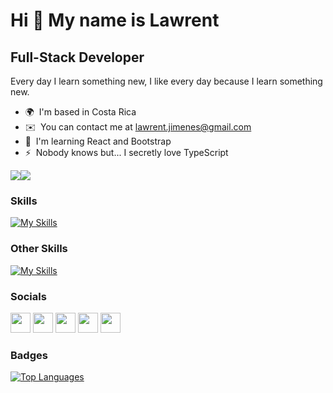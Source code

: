 Hi 👋 My name is Lawrent
========================

Full-Stack Developer
--------------------

Every day I learn something new, I like every day because I learn something new.

* 🌍  I'm based in Costa Rica
* ✉️  You can contact me at [lawrent.jimenes@gmail.com](mailto:lawrent.jimenes@gmail.com)
* 🧠  I'm learning React and Bootstrap
* ⚡  Nobody knows but... I secretly love TypeScript

<a href="https://www.twitter.com/nova_superior_" target="_blank" rel="noreferrer"><img
src="https://img.shields.io/twitter/follow/nova_superior_?logo=twitter&style=for-the-badge&color=0891b2&labelColor=0f172a"
/></a><a href="https://www.github.com/novasuperior" target="_blank" rel="noreferrer"><img
src="https://img.shields.io/github/followers/novasuperior?logo=github&style=for-the-badge&color=0891b2&labelColor=0f172a" /></a>

### Skills

[![My Skills](https://skillicons.dev/icons?i=html,css,js,py,mysql,flask,bootstrap,mongodb,express,react,nodejs,ts,git)](https://skillicons.dev)

### Other Skills

[![My Skills](https://skillicons.dev/icons?i=vscode,github,vite,neovim,linux)](https://skillicons.dev)

### Socials

<p align="left"> <a href="https://discord.com/users/Nova_Superior#0771" target="_blank" rel="noreferrer"><img src="https://raw.githubusercontent.com/danielcranney/readme-generator/main/public/icons/socials/discord.svg" width="32" height="32" /></a> <a href="https://www.github.com/novasuperior" target="_blank" rel="noreferrer"><img src="https://raw.githubusercontent.com/danielcranney/readme-generator/main/public/icons/socials/github-dark.svg" width="32" height="32" /></a> <a href="https://www.linkedin.com/in/lawrent-umaña-93ab57233/" target="_blank" rel="noreferrer"><img src="https://raw.githubusercontent.com/danielcranney/readme-generator/main/public/icons/socials/linkedin.svg" width="32" height="32" /></a> <a href="https://www.stackoverflow.com/users/18970891/nova-superior" target="_blank" rel="noreferrer"><img src="https://raw.githubusercontent.com/danielcranney/readme-generator/main/public/icons/socials/stackoverflow.svg" width="32" height="32" /></a> <a href="https://www.twitter.com/nova_superior_" target="_blank" rel="noreferrer"><img src="https://raw.githubusercontent.com/danielcranney/readme-generator/main/public/icons/socials/twitter.svg" width="32" height="32" /></a></p>

### Badges

<a href="https://github.com/novasuperior" align="left"><img src="https://github-readme-stats.vercel.app/api/top-langs/?username=novasuperior&langs_count=10&title_color=0891b2&text_color=ffffff&icon_color=0891b2&bg_color=0f172a&hide_border=true&locale=en&custom_title=Top%20%Languages" alt="Top Languages" /></a>

